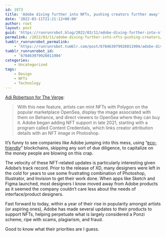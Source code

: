 ```yaml
---
id: 1973
title: 'Adobe diving further into NFTs, pushing creators further away'
date: '2022-03-11T21:21:12+00:00'
author: root
layout: post
guid: 'https://runrunrobot.blog/2022/03/11/adobe-diving-further-into-nfts-pushing-creators/'
permalink: /2022/03/11/adobe-diving-further-into-nfts-pushing-creators/
tumblr_runrunrobot_permalink:
    - 'https://runrunrobot.tumblr.com/post/678463979926011904/adobe-diving-further-into-nfts-pushing-creators'
tumblr_runrunrobot_id:
    - '678463979926011904'
categories:
    - Uncategorized
tags:
    - Design
    - NFTs
    - Technology
---
```


[Adi Robertson for The Verge](https://www.theverge.com/2022/3/9/22967057/adobe-nft-behance-polygon-blockchain-support):

> With this new feature, artists can mint NFTs with Polygon on the popular marketplace OpenSea, display the image associated with them on Behance, and direct viewers to OpenSea where they can buy it. Adobe began adding NFT support in late 2021, starting with a program called Content Credentials, which links creator attribution details with an NFT image in Photoshop.

It’s funny to see companies like Adobe jumping into this mess, using “[eco-friendly](https://news.sky.com/story/wwf-uk-faces-backlash-over-destructive-plans-to-sell-eco-friendly-nfts-12531042)” blockchains, skipping any sort of due diligence, to capitalize on the money people are blowing on this crap.

The velocity of these NFT-related updates is particularly interesting given Adobe’s track record. Prior to the release of XD, many designers were left in the cold for years to use some frustrating combination of Photoshop, Illustrator, and Invision to get their work done. When apps like Sketch and Figma launched, most designers I know moved away from Adobe products as it seemed the company couldn’t care less about the needs of interface/product designers.

Fast forward to today, within a year of their rise in popularity amongst artists (or aspiring ones), Adobe has made several updates to their products to support NFTs, helping perpetuate what is largely considered a Ponzi scheme, ripe with scams, plagiarism, and fraud.

Good to know what their priorities are I guess.